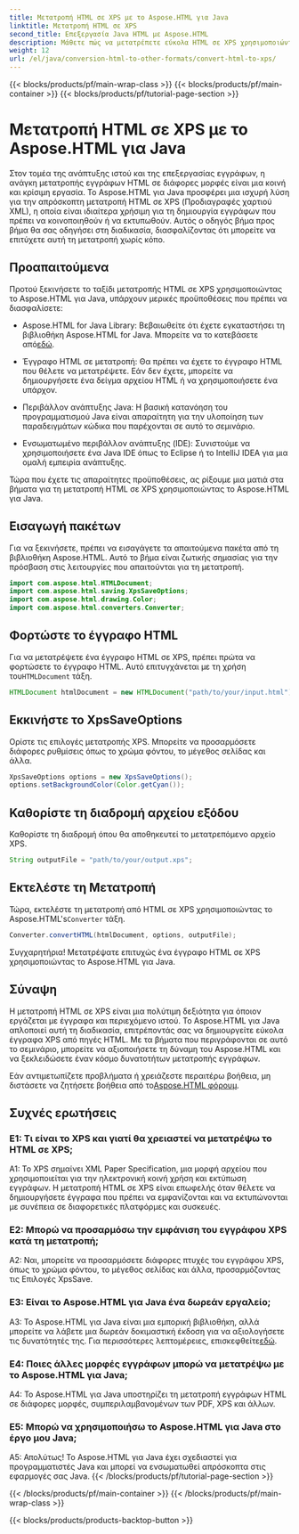 ```yaml
---
title: Μετατροπή HTML σε XPS με το Aspose.HTML για Java
linktitle: Μετατροπή HTML σε XPS
second_title: Επεξεργασία Java HTML με Aspose.HTML
description: Μάθετε πώς να μετατρέπετε εύκολα HTML σε XPS χρησιμοποιώντας το Aspose.HTML για Java. Δημιουργήστε έγγραφα πολλαπλών πλατφορμών με ευκολία.
weight: 12
url: /el/java/conversion-html-to-other-formats/convert-html-to-xps/
---
```


{{< blocks/products/pf/main-wrap-class >}}
{{< blocks/products/pf/main-container >}}
{{< blocks/products/pf/tutorial-page-section >}}

# Μετατροπή HTML σε XPS με το Aspose.HTML για Java

Στον τομέα της ανάπτυξης ιστού και της επεξεργασίας εγγράφων, η ανάγκη μετατροπής εγγράφων HTML σε διάφορες μορφές είναι μια κοινή και κρίσιμη εργασία. Το Aspose.HTML για Java προσφέρει μια ισχυρή λύση για την απρόσκοπτη μετατροπή HTML σε XPS (Προδιαγραφές χαρτιού XML), η οποία είναι ιδιαίτερα χρήσιμη για τη δημιουργία εγγράφων που πρέπει να κοινοποιηθούν ή να εκτυπωθούν. Αυτός ο οδηγός βήμα προς βήμα θα σας οδηγήσει στη διαδικασία, διασφαλίζοντας ότι μπορείτε να επιτύχετε αυτή τη μετατροπή χωρίς κόπο.

## Προαπαιτούμενα

Προτού ξεκινήσετε το ταξίδι μετατροπής HTML σε XPS χρησιμοποιώντας το Aspose.HTML για Java, υπάρχουν μερικές προϋποθέσεις που πρέπει να διασφαλίσετε:

-  Aspose.HTML for Java Library: Βεβαιωθείτε ότι έχετε εγκαταστήσει τη βιβλιοθήκη Aspose.HTML for Java. Μπορείτε να το κατεβάσετε από[εδώ](https://releases.aspose.com/html/java/).

- Έγγραφο HTML σε μετατροπή: Θα πρέπει να έχετε το έγγραφο HTML που θέλετε να μετατρέψετε. Εάν δεν έχετε, μπορείτε να δημιουργήσετε ένα δείγμα αρχείου HTML ή να χρησιμοποιήσετε ένα υπάρχον.

- Περιβάλλον ανάπτυξης Java: Η βασική κατανόηση του προγραμματισμού Java είναι απαραίτητη για την υλοποίηση των παραδειγμάτων κώδικα που παρέχονται σε αυτό το σεμινάριο.

- Ενσωματωμένο περιβάλλον ανάπτυξης (IDE): Συνιστούμε να χρησιμοποιήσετε ένα Java IDE όπως το Eclipse ή το IntelliJ IDEA για μια ομαλή εμπειρία ανάπτυξης.

Τώρα που έχετε τις απαραίτητες προϋποθέσεις, ας ρίξουμε μια ματιά στα βήματα για τη μετατροπή HTML σε XPS χρησιμοποιώντας το Aspose.HTML για Java.

## Εισαγωγή πακέτων

Για να ξεκινήσετε, πρέπει να εισαγάγετε τα απαιτούμενα πακέτα από τη βιβλιοθήκη Aspose.HTML. Αυτό το βήμα είναι ζωτικής σημασίας για την πρόσβαση στις λειτουργίες που απαιτούνται για τη μετατροπή.

```java
import com.aspose.html.HTMLDocument;
import com.aspose.html.saving.XpsSaveOptions;
import com.aspose.html.drawing.Color;
import com.aspose.html.converters.Converter;
```

## Φορτώστε το έγγραφο HTML

 Για να μετατρέψετε ένα έγγραφο HTML σε XPS, πρέπει πρώτα να φορτώσετε το έγγραφο HTML. Αυτό επιτυγχάνεται με τη χρήση του`HTMLDocument` τάξη.

```java
HTMLDocument htmlDocument = new HTMLDocument("path/to/your/input.html");
```

## Εκκινήστε το XpsSaveOptions

Ορίστε τις επιλογές μετατροπής XPS. Μπορείτε να προσαρμόσετε διάφορες ρυθμίσεις όπως το χρώμα φόντου, το μέγεθος σελίδας και άλλα.

```java
XpsSaveOptions options = new XpsSaveOptions();
options.setBackgroundColor(Color.getCyan());
```

## Καθορίστε τη διαδρομή αρχείου εξόδου

Καθορίστε τη διαδρομή όπου θα αποθηκευτεί το μετατρεπόμενο αρχείο XPS.

```java
String outputFile = "path/to/your/output.xps";
```

## Εκτελέστε τη Μετατροπή

Τώρα, εκτελέστε τη μετατροπή από HTML σε XPS χρησιμοποιώντας το Aspose.HTML's`Converter` τάξη.

```java
Converter.convertHTML(htmlDocument, options, outputFile);
```

Συγχαρητήρια! Μετατρέψατε επιτυχώς ένα έγγραφο HTML σε XPS χρησιμοποιώντας το Aspose.HTML για Java.

## Σύναψη

Η μετατροπή HTML σε XPS είναι μια πολύτιμη δεξιότητα για όποιον εργάζεται με έγγραφα και περιεχόμενο ιστού. Το Aspose.HTML για Java απλοποιεί αυτή τη διαδικασία, επιτρέποντάς σας να δημιουργείτε εύκολα έγγραφα XPS από πηγές HTML. Με τα βήματα που περιγράφονται σε αυτό το σεμινάριο, μπορείτε να αξιοποιήσετε τη δύναμη του Aspose.HTML και να ξεκλειδώσετε έναν κόσμο δυνατοτήτων μετατροπής εγγράφων.

 Εάν αντιμετωπίζετε προβλήματα ή χρειάζεστε περαιτέρω βοήθεια, μη διστάσετε να ζητήσετε βοήθεια από το[Aspose.HTML φόρουμ](https://forum.aspose.com/).

## Συχνές ερωτήσεις

### Ε1: Τι είναι το XPS και γιατί θα χρειαστεί να μετατρέψω το HTML σε XPS;

A1: Το XPS σημαίνει XML Paper Specification, μια μορφή αρχείου που χρησιμοποιείται για την ηλεκτρονική κοινή χρήση και εκτύπωση εγγράφων. Η μετατροπή HTML σε XPS είναι επωφελής όταν θέλετε να δημιουργήσετε έγγραφα που πρέπει να εμφανίζονται και να εκτυπώνονται με συνέπεια σε διαφορετικές πλατφόρμες και συσκευές.

### Ε2: Μπορώ να προσαρμόσω την εμφάνιση του εγγράφου XPS κατά τη μετατροπή;

A2: Ναι, μπορείτε να προσαρμόσετε διάφορες πτυχές του εγγράφου XPS, όπως το χρώμα φόντου, το μέγεθος σελίδας και άλλα, προσαρμόζοντας τις Επιλογές XpsSave.

### Ε3: Είναι το Aspose.HTML για Java ένα δωρεάν εργαλείο;

 A3: Το Aspose.HTML για Java είναι μια εμπορική βιβλιοθήκη, αλλά μπορείτε να λάβετε μια δωρεάν δοκιμαστική έκδοση για να αξιολογήσετε τις δυνατότητές της. Για περισσότερες λεπτομέρειες, επισκεφθείτε[εδώ](https://releases.aspose.com/html/java).

### Ε4: Ποιες άλλες μορφές εγγράφων μπορώ να μετατρέψω με το Aspose.HTML για Java;

A4: Το Aspose.HTML για Java υποστηρίζει τη μετατροπή εγγράφων HTML σε διάφορες μορφές, συμπεριλαμβανομένων των PDF, XPS και άλλων.

### Ε5: Μπορώ να χρησιμοποιήσω το Aspose.HTML για Java στο έργο μου Java;

Α5: Απολύτως! Το Aspose.HTML για Java έχει σχεδιαστεί για προγραμματιστές Java και μπορεί να ενσωματωθεί απρόσκοπτα στις εφαρμογές σας Java.
{{< /blocks/products/pf/tutorial-page-section >}}

{{< /blocks/products/pf/main-container >}}
{{< /blocks/products/pf/main-wrap-class >}}

{{< blocks/products/products-backtop-button >}}
